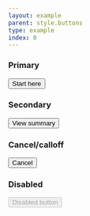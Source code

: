 ```yaml
---
layout: example
parent: style.buttons
type: example
index: 0
---
```


### Primary

<div class="ds_button-group">
<button class="ds_button">Start here</button>
</div>

### Secondary

<div class="ds_button-group">
<button class="ds_button  ds_button--secondary">View summary</button>
</div>

### Cancel/calloff

<div class="ds_button-group">
<button class="ds_button  ds_button--cancel">Cancel</button>
</div>

### Disabled

<div class="ds_button-group">
<button disabled="true" class="ds_button">Disabled button</button>
</div>
